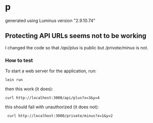 # p

generated using Luminus version "2.9.10.74"

## Protecting API URLs seems not to be working

I changed the code so that */api/plus* is public but */private/minus* is not.

### How to test

To start a web server for the application, run:

    lein run

then this work (it does):

    curl http://localhost:3000/api/plus?x=3&y=4

this should fail with unauthorized (it does not):

     curl http://localhost:3000/private/minus?x=1&y=2